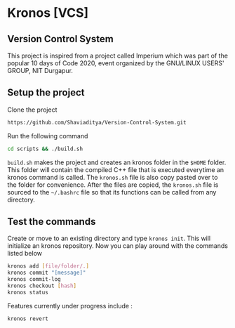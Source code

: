 # Kronos [VCS]

## Version Control System

This project is inspired from a project called Imperium which was part of the popular 10 days of Code 2020, event organized by the GNU/LINUX USERS' GROUP, NIT Durgapur.

## Setup the project

Clone the project

```bash
https://github.com/Shaviaditya/Version-Control-System.git
```

Run the following command

```bash
cd scripts && ./build.sh

```

`build.sh` makes the project and creates an kronos folder in the `$HOME` folder. This folder will contain the compiled C++ file that is executed everytime an kronos command is called. The `kronos.sh` file is also copy pasted over to the folder for convenience. After the files are copied, the `kronos.sh` file is sourced to the `~/.bashrc` file so that its functions can be called from any directory.

## Test the commands

Create or move to an existing directory and type `kronos init`. This will initialize an kronos repository. Now you can play around with the commands listed below

```bash
kronos add [file/folder/.]
kronos commit "[message]"
kronos commit-log
kronos checkout [hash]
kronos status
```

Features currently under progress include :

```bash
kronos revert
```

